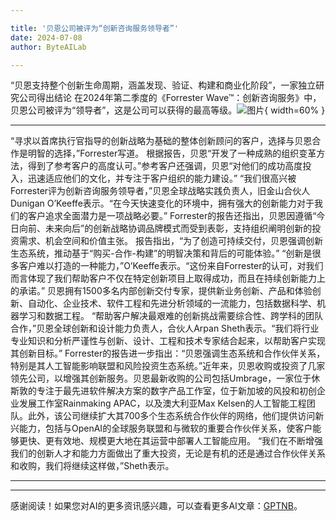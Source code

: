 ```yaml
---

title: '贝恩公司被评为“创新咨询服务领导者”'
date: 2024-07-08
author: ByteAILab

---
```


“贝恩支持整个创新生命周期，涵盖发现、验证、构建和商业化阶段”，一家独立研究公司得出结论
在2024年第二季度的《Forrester Wave™：创新咨询服务》中，贝恩公司被评为“领导者”，这是公司可以获得的最高等级。![图片](https://ai-techpark.com/wp-content/uploads/2024/07/Bain--960x540.jpg){ width=60% }

---
“寻求以首席执行官指导的创新战略为基础的整体创新顾问的客户，选择与贝恩合作是明智的选择，”Forrester写道。
根据报告，贝恩“开发了一种成熟的组织变革方法，得到了参考客户的高度认可。”参考客户还强调，贝恩“对他们的成功高度投入，迅速适应他们的文化，并专注于客户组织的能力建设。”
“我们很高兴被Forrester评为创新咨询服务领导者，”贝恩全球战略实践负责人，旧金山合伙人Dunigan O’Keeffe表示。“在今天快速变化的环境中，拥有强大的创新能力对于我们的客户追求全面潜力是一项战略必要。”
Forrester的报告还指出，贝恩因遵循“今日向前、未来向后”的创新战略协调品牌模式而受到表彰，支持组织阐明创新的投资需求、机会空间和价值主张。
报告指出，“为了创造可持续交付，贝恩强调创新生态系统，推动基于“购买-合作-构建”的明智决策和背后的可能体验。”
“创新是很多客户难以打造的一种能力，”O’Keeffe表示。“这份来自Forrester的认可，对我们而言体现了我们帮助客户不仅在特定创新项目上取得成功，而且在持续创新能力上的承诺。”
贝恩拥有1500多名内部创新交付专家，提供新业务创新、产品和体验创新、自动化、企业技术、软件工程和先进分析领域的一流能力，包括数据科学、机器学习和数据工程。
“帮助客户解决最艰难的创新挑战需要综合性、跨学科的团队合作，”贝恩全球创新和设计能力负责人，合伙人Arpan Sheth表示。“我们将行业专业知识和分析严谨性与创新、设计、工程和技术专家结合起来，以帮助客户实现其创新目标。”
Forrester的报告进一步指出：“贝恩强调生态系统和合作伙伴关系，特别是其人工智能影响联盟和风险投资生态系统。”近年来，贝恩收购或投资了几家领先公司，以增强其创新服务。贝恩最新收购的公司包括Umbrage，一家位于休斯敦的专注于最先进软件解决方案的数字产品工作室，位于新加坡的风投和初创企业发展工作室Rainmaking APAC，以及澳大利亚Max Kelsen的人工智能工程团队。此外，该公司继续扩大其700多个生态系统合作伙伴的网络，他们提供访问新兴能力，包括与OpenAI的全球服务联盟和与微软的重要合作伙伴关系，使客户能够更快、更有效地、规模更大地在其运营中部署人工智能应用。
“我们在不断增强我们的创新人才和能力方面做出了重大投资，无论是有机的还是通过合作伙伴关系和收购，我们将继续这样做，”Sheth表示。


---
---
感谢阅读！如果您对AI的更多资讯感兴趣，可以查看更多AI文章：[GPTNB](https://gptnb.com)。